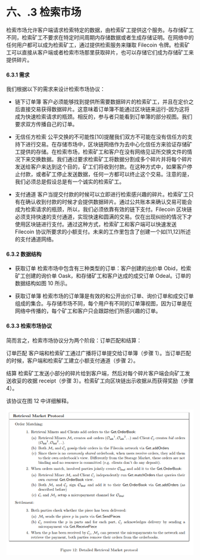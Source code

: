 # 六、.3 检索市场

检索市场允许客户端请求检索特定的数据，由检索矿工提供这个服务。与存储矿工不同，检索矿工不要求在特定时间周期内存储数据或者生成存储证明。在网络中的任何用户都可以成为检索矿工，通过提供检索服务来赚取 Filecoin 令牌。检索矿工可以直接从客户端或者检索市场那里获取碎片，也可以存储它们成为存储矿工来提供碎片。

#### 6.3.1 需求

我们根据以下的需求来设计检索市场协议：

*   链下订单簿 客户必须能够找到提供所需要数据碎片的检索矿工，并且在定价之后直接交易获得数据碎片。这意味着订单簿不能通过区块链来运行-因为这将成为快速检索请求的瓶颈。相反的，参与者只能看到订单簿的部分视图。我们要求双方传播自己的订单。

*   无信任方检索 公平交换的不可能性[10]提醒我们双方不可能在没有信任方的支持下进行交易。在存储市场中，区块链网络作为去中心化信任方来验证存储矿工提供的存储。在检索市场，检索矿工和客户在没有网络见证所交换文件的情况下来交换数据。我们通过要求检索矿工将数据分割成多个碎片并将每个碎片发送给客户来达到这个目的，矿工们将收到付款。在这种方式中，如果客户停止付款，或者矿工停止发送数据，任何一方都可以终止这个交易。注意的是，我们必须总是假设总是有一个诚实的检索矿工。

*   支付通道 客户当提交付款的时候可以立即进行检索感兴趣的碎片。检索矿工只有在确认收到付款的时候才会提供数据碎片。通过公共账本来确认交易可能会成为检索请求的瓶颈，所以，我们必须依靠有效的链下支付。Filecoin 区块链必须支持快速的支付通道，实现快速和圆满的交易。仅在出现纠纷的情况下才使用区块链进行支付。通过这种方式，检索矿工和客户端可以快速发送 Filecoin 协议所要求的小额支付。未来的工作里包含了创建一个如[11,12]所述的支付通道网络。

#### 6.3.2 数据结构

*   获取订单 检索市场中包含有三种类型的订单：客户创建的出价单 Obid，检索矿工创建的询价单 Oask，和存储矿工和客户达成的成交订单 Odeal。订单的数据结构如图 10 所示。

*   获取订单簿 检索市场的订单簿是有效的和公开出价订单、询价订单和成交订单组成的集合。与存储市场不同，每个用户有不同的订单簿视图，因为订单是在网络中传播的，每个矿工和客户只会跟踪他们所感兴趣的订单。

#### 6.3.3 检索市场协议

简而言之，检索市场协议分为两个阶段：订单匹配和结算：

订单匹配 客户端和检索矿工通过广播将订单提交给订单簿（步骤 1）。当订单匹配的时候，客户端和检索矿工建立小额支付通道（步骤 2）。

结算 检索矿工发送小部分的碎片给到客户端，然后对每个碎片客户端会向矿工发送收妥的收据 receipt（步骤 3）。检索矿工向区块链出示收据从而获得奖励（步骤 4）。

该协议在图 12 中详细解释。

![](img/f8afd0fcfff08989039a04fce28f52f7.jpg)